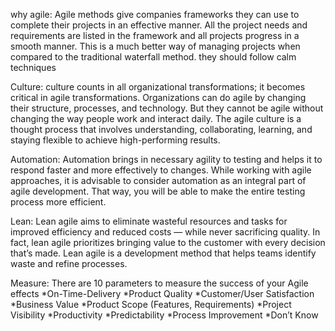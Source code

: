 why agile:
Agile methods give companies frameworks they can use to complete their projects in an effective manner. All the project needs and requirements are listed in the framework and all projects progress in a smooth manner. This is a much better way of managing projects when compared to the traditional waterfall method. they should follow calm techniques

Culture:
culture counts in all organizational transformations; it becomes critical in agile transformations. Organizations can do agile by changing their structure, processes, and technology. But they cannot be agile without changing the way people work and interact daily.
The agile culture is a thought process that involves understanding, collaborating, learning, and staying flexible to achieve high-performing results.

Automation:
Automation brings in necessary agility to testing and helps it to respond faster and more effectively to changes. While working with agile approaches, it is advisable to consider automation as an integral part of agile development. That way, you will be able to make the entire testing process more efficient.

Lean:
Lean agile aims to eliminate wasteful resources and tasks for improved efficiency and reduced costs — while never sacrificing quality. In fact, lean agile prioritizes bringing value to the customer with every decision that’s made. Lean agile is a development method that helps teams identify waste and refine processes.

Measure:
There are 10 parameters to measure the success of your Agile effects
*On-Time-Delivery
*Product Quality
*Customer/User Satisfaction
*Business Value
*Product Scope (Features, Requirements)
*Project Visibility
*Productivity
*Predictability
*Process Improvement
*Don’t Know